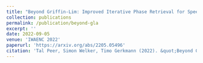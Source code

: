 ```yaml
---
title: "Beyond Griffin-Lim: Improved Iterative Phase Retrieval for Speech"
collection: publications
permalink: /publication/beyond-gla
excerpt: ''
date: 2022-09-05
venue: 'IWAENC 2022'
paperurl: 'https://arxiv.org/abs/2205.05496'
citation: 'Tal Peer, Simon Welker, Timo Gerkmann (2022). &quot;Beyond Griffin-Lim: Improved Iterative Phase Retrieval for Speech.&quot; <i>IWAENC 2022</i>.'
---
```

